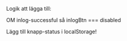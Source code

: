 Logik att lägga till:

OM inlog-successful så inlogBtn === disabled

Lägg till knapp-status i localStorage!

